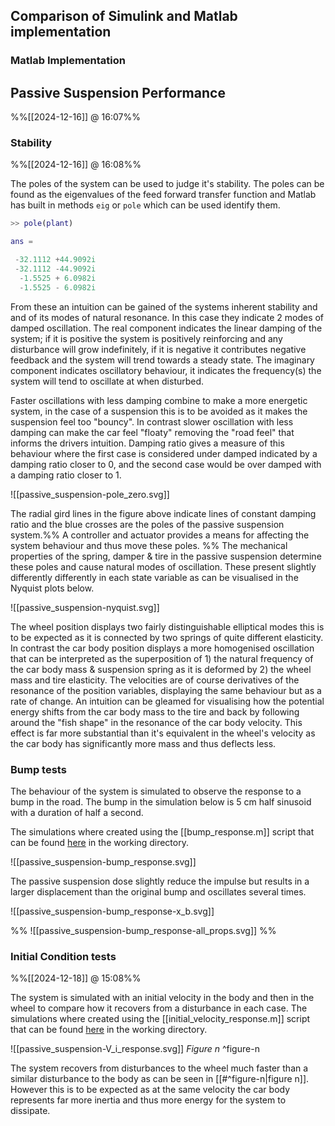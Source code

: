 
## Comparison of Simulink and Matlab implementation

### Matlab Implementation

## Passive Suspension Performance
%%[[2024-12-16]] @ 16:07%%

### Stability
%%[[2024-12-16]] @ 16:08%%

The poles of the system can be used to judge it's stability. The poles can be found as the eigenvalues of the feed forward transfer function and Matlab has built in methods `eig` or `pole` which can be used identify them. 

```matlab
>> pole(plant) 

ans =

 -32.1112 +44.9092i
 -32.1112 -44.9092i
  -1.5525 + 6.0982i
  -1.5525 - 6.0982i
```

From these an intuition can be gained of the systems inherent stability and and of its modes of natural resonance. In this case they indicate 2 modes of damped oscillation.
The real component indicates the linear damping of the system; if it is positive the system is positively reinforcing and any disturbance will grow indefinitely, if it is negative it contributes negative feedback and the system will trend towards a steady state.
The imaginary component indicates oscillatory behaviour, it indicates the frequency(s) the system will tend to oscillate at when disturbed.

Faster oscillations with less damping combine to make a more energetic system, in the case of a suspension this is to be avoided as it makes the suspension feel too "bouncy". In contrast slower oscillation with less damping can make the car feel "floaty" removing the "road feel" that informs the drivers intuition. Damping ratio gives a measure of this behaviour where the first case is considered under damped indicated by a damping ratio closer to 0, and the second case would be over damped with a damping ratio closer to 1.

![[passive_suspension-pole_zero.svg]]

The radial gird lines in the figure above indicate lines of constant damping ratio and the blue crosses are the poles of the passive suspension system.%%  A controller and actuator provides a means for affecting the system behaviour and thus move these poles.  %%
The mechanical properties of the spring, damper & tire in the passive suspension determine these poles and cause natural modes of oscillation. These present slightly differently differently in each state variable as can be visualised in the Nyquist plots below. 

![[passive_suspension-nyquist.svg]]

The wheel position displays two fairly distinguishable elliptical modes this is to be expected as it is connected by two springs of quite different elasticity. In contrast the car body position displays a more homogenised oscillation that can be interpreted as the superposition of 1) the natural frequency of the car body mass & suspension spring as it is deformed by 2) the wheel mass and tire elasticity. 
The velocities are of course derivatives of the resonance of the position variables, displaying the same behaviour but as a rate of change. An intuition can be gleamed for visualising how the potential energy shifts from the car body mass to the tire and back by following around the "fish shape" in the resonance of the car body velocity. This effect is far more substantial than it's equivalent in the wheel's velocity as the car body has significantly more mass and thus deflects less.

### Bump tests

The behaviour of the system is simulated to observe the response to a bump in the road. The bump in the simulation below is 5 cm half sinusoid with a duration of half a second.

The simulations where created using the [[bump_response.m]] script that can be found [here](https://github.com/jasht1/Uni-Projects/blob/master/State%20Space%20Control/CourseWork/code/bump_response.m) in the working directory.

![[passive_suspension-bump_response.svg]]

The passive suspension dose slightly reduce the impulse but results in a larger displacement than the original bump and oscillates several times.

![[passive_suspension-bump_response-x_b.svg]]

%% ![[passive_suspension-bump_response-all_props.svg]] %%

### Initial Condition tests
%%[[2024-12-18]] @ 15:08%%

The system is simulated with an initial velocity in the body and then in the wheel to compare how it recovers from a disturbance in each case.
The simulations where created using the [[initial_velocity_response.m]] script that can be found [here](https://github.com/jasht1/Uni-Projects/blob/master/State%20Space%20Control/CourseWork/code/initial_velocity_response.m) in the working directory.

![[passive_suspension-V_i_response.svg]] *Figure n* ^figure-n

The system recovers from disturbances to the wheel much faster than a similar disturbance to the body as can be seen in [[#^figure-n|figure n]]. However this is to be expected as at the same velocity the car body represents far more inertia and thus more energy for the system to dissipate.

